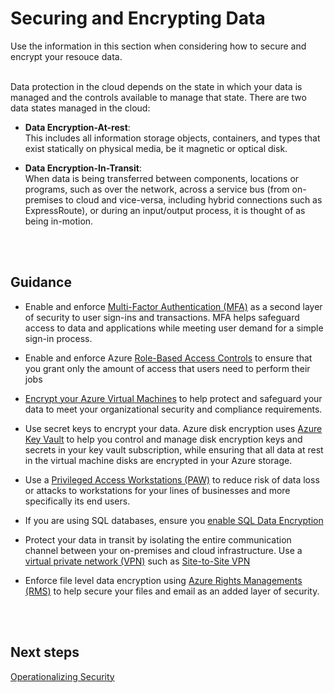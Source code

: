 # Securing and Encrypting Data
Use the information in this section when considering how to secure and encrypt your resouce data.
<br />
<br />

Data protection in the cloud depends on the state in which your data is managed and the controls available to manage that state. There are two data states managed in the cloud: 

- **Data Encryption-At-rest**:  
  This includes all information storage objects, containers, and types that exist statically on physical media, be it magnetic or optical disk. 

- **Data Encryption-In-Transit**:   
  When data is being transferred between components, locations or programs, such as over the network, across a service bus (from on-premises to cloud and vice-versa, including hybrid connections such as ExpressRoute), or during an input/output process, it is thought of as being in-motion. 
<br />
<br />

## Guidance 
- Enable and enforce [Multi-Factor Authentication (MFA)](https://docs.microsoft.com/en-us/azure/active-directory/authentication/multi-factor-authentication) as a second layer of security to user sign-ins and transactions. MFA helps safeguard access to data and applications while meeting user demand for a simple sign-in process. 

- Enable and enforce Azure [Role-Based Access Controls](https://docs.microsoft.com/en-us/azure/role-based-access-control/role-assignments-portal) to ensure that you grant only the amount of access that users need to perform their jobs 

- [Encrypt your Azure Virtual Machines](https://docs.microsoft.com/en-us/azure/security/azure-security-disk-encryption) to help protect and safeguard your data to meet your organizational security and compliance requirements.  

- Use secret keys to encrypt your data. Azure disk encryption uses [Azure Key Vault](https://azure.microsoft.com/services/key-vault/) to help you control and manage disk encryption keys and secrets in your key vault subscription, while ensuring that all data at rest in the virtual machine disks are encrypted in your Azure storage. 

- Use a [Privileged Access Workstations (PAW)](https://docs.microsoft.com/en-us/windows-server/identity/securing-privileged-access/privileged-access-workstations) to reduce risk of data loss or attacks to workstations for your lines of businesses and more specifically its end users. 

- If you are using SQL databases, ensure you [enable SQL Data Encryption](https://docs.microsoft.com/en-us/azure/security/azure-security-data-encryption-best-practices#enable-sql-data-encryption) 

- Protect your data in transit by isolating the entire communication channel between your on-premises and cloud infrastructure. Use a [virtual private network (VPN)](https://docs.microsoft.com/en-us/azure/vpn-gateway/vpn-gateway-plan-design) such as [Site-to-Site VPN](https://docs.microsoft.com/en-us/azure/vpn-gateway/vpn-gateway-howto-site-to-site-resource-manager-portal) 

- Enforce file level data encryption using [Azure Rights Managements (RMS)](https://docs.microsoft.com/en-us/azure/information-protection/understand-explore/what-is-azure-rms) to help secure your files and email as an added layer of security. 
<br />
<br />

## Next steps 
[Operationalizing Security](4.0-Operationalizing-Security.md) 
